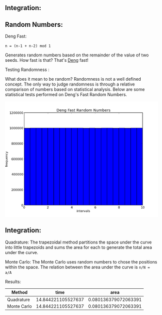 Integration:
------------

Random Numbers:
--------------

Deng Fast:

`n = (n-1 + n-2) mod 1`

Generates random numbers based on the remainder of the value of two seeds. How fast is that? That's [Deng](http://en.wikipedia.org/wiki/Yuefan_Deng) fast!

Testing Randomness :

What does it mean to be random? Randomness is not a well defined concept. The only way to judge randomness is through a relative comparison of numbers based on statistical analysis. Below are some statistical tests performed on Deng's Fast Random Numbers. 

![deng](./deng.png)


Integration:
------------

Quadrature: 
The trapezoidal method partitions the space under the curve into little trapezoids and sums the area for each to generate the total area under the curve. 


Monte Carlo:
The Monte Carlo uses random numbers to chose the positions within the space. The relation between the area under the curve is `n/N = a/A`


Results:

| Method      |      time          |      area            |
|-------------|--------------------|----------------------|
| Quadrature  | 14.844221105527637 | 0.080136379072063391 |
| Monte Carlo | 14.844221105527637 | 0.080136379072063391 |